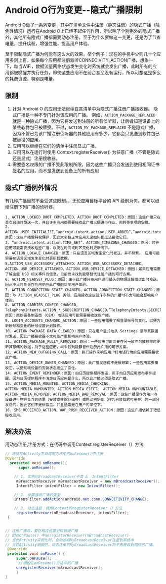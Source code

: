 # Android O行为变更--隐式广播限制

Android O做了一系列变更，其中在清单文件中注册（静态注册）的隐式广播（除例外情况）运行在Android O上已经不起任何作用，所以除了个别例外的隐式广播外，其他所有隐式广播都需要动态注册。至于为什么要做这一变更，还是为了节省电量，提升续航，增强性能，提高用户体验。

至于限制隐式广播为何能有这么大的效果，举个例子：现在的手机中少则几十个应用多则上百，如果每个应用都注册监听CONNECIVITY_ACTION广播，想象一下，每当WiFi，数据流量网络状态发生变化时系统就会发出广播，此时所有的应用都被唤醒并执行任务，即使这些应用不在前台甚至没有运行，所以可想这是多么的耗费资源，特别是电量。

## 限制

1. 针对 Android O 的应用无法继续在其清单中为隐式广播注册广播接收器。 隐式广播是一种不专门针对该应用的广播。 例如，`ACTION_PACKAGE_REPLACED` 就是一种隐式广播，因为它将发送到注册的所有侦听器，让后者知道设备上的某些软件包已被替换。不过，`ACTION_MY_PACKAGE_REPLACED` 不是隐式广播，因为不管已为该广播注册侦听器的其他应用有多少，它都会只发送到软件包已被替换的应用。
2. 应用可以继续在它们的清单中注册显式广播。
3. 应用可以在运行时使用 Context.registerReceiver() 为任意广播（不管是隐式还是显式）注册接收器。
4. 需要签名权限的广播不受此限制所限，因为这些广播只会发送到使用相同证书签名的应用，而不是发送到设备上的所有应用

## 隐式广播例外情况

有几种广播目前不会受这些限制。，无论应用目标平台的 API 级别为何，都可以继续注册下列广播的侦听器。 
```
1. ACTION_LOCKED_BOOT_COMPLETED、ACTION_BOOT_COMPLETED：原因：这些广播只在首次启动时发送一次，并且许多应用都需要接收此广播以便进行作业、闹铃等事项的安排。 
2. ACTION_USER_INITIALIZE、”android.intent.action.USER_ADDED”、”android.intent.action.USER_REMOVED”：原因：这些广播受特权保护，因此大多数正常应用无论如何都无法接收它们。 
3. “android.intent.action.TIME_SET”、ACTION_TIMEZONE_CHANGED：原因：时钟应用可能需要接收这些广播，以便在时间或时区变化时更新闹铃。 
4. ACTION_LOCALE_CHANGED：原因：只在语言区域发生变化时发送，并不频繁。 应用可能需要在语言区域发生变化时更新其数据。 
5.ACTION_USB_ACCESSORY_ATTACHED、ACTION_USB_ACCESSORY_DETACHED、ACTION_USB_DEVICE_ATTACHED、ACTION_USB_DEVICE_DETACHED：原因：如果应用需要了解这些 USB 相关事件的信息，目前尚未找到能够替代注册广播的可行方案。 
6. ACTION_HEADSET_PLUG：原因：由于此广播只在用户进行插头的物理连接或拔出时发送，因此不太可能会在应用响应此广播时影响用户体验。 
7. ACTION_CONNECTION_STATE_CHANGED、ACTION_CONNECTION_STATE_CHANGED：原因：与 ACTION_HEADSET_PLUG 类似，应用接收这些蓝牙事件的广播时不太可能会影响用户体验。 
8. ACTION_CARRIER_CONFIG_CHANGED, TelephonyIntents.ACTION_*_SUBSCRIPTION_CHANGED、”TelephonyIntents.SECRET_CODE_ACTION”：原因：原始设备制造商 (OEM) 电话应用可能需要接收这些广播。 
9. LOGIN_ACCOUNTS_CHANGED_ACTION：原因：一些应用需要了解登录帐号的变化，以便为新帐号和变化的帐号设置计划操作。 
10. ACTION_PACKAGE_DATA_CLEARED：原因：只在用户显式地从 Settings 清除其数据时发送，因此广播接收器不太可能严重影响用户体验。 
11. ACTION_PACKAGE_FULLY_REMOVED：原因：一些应用可能需要在另一软件包被移除时更新其存储的数据；对于这些应用，尚未找到能够替代注册此广播的可行方案。 
12. ACTION_NEW_OUTGOING_CALL：原因：执行操作来响应用户打电话行为的应用需要接收此广播。 
13. ACTION_DEVICE_OWNER_CHANGED：原因：此广播发送得不是很频繁；一些应用需要接收它，以便知晓设备的安装状态发生了变化。 
14. ACTION_EVENT_REMINDER：原因：由日历提供程序发送，用于向日历应用发布事件提醒。因为日历提供程序不清楚日历应用是什么，所以此广播必须是隐式广播。 
15. ACTION_MEDIA_MOUNTED、ACTION_MEDIA_CHECKING、ACTION_MEDIA_UNMOUNTED、ACTION_MEDIA_EJECT、 ACTION_MEDIA_UNMOUNTABLE、ACTION_MEDIA_REMOVED、ACTION_MEDIA_BAD_REMOVAL：原因：这些广播是作为用户与设备进行物理交互的结果（安装或移除存储卷）或启动初始化（作为已装载的可用卷）的一部分发送的，因此它们不是很常见，并且通常是在用户的掌控下。 
16. SMS_RECEIVED_ACTION、WAP_PUSH_RECEIVED_ACTION：原因：这些广播依赖于短信接收应用。
```

## 解决办法

用动态注册,注册方式：在代码中调用Context.registerReceiver（）方法
```java
// 选择在Activity生命周期方法中的onResume()中注册
@Override
  protected void onResume(){
      super.onResume();

    // 1. 实例化BroadcastReceiver子类 &  IntentFilter
     mBroadcastReceiver mBroadcastReceiver = new mBroadcastReceiver();
     IntentFilter intentFilter = new IntentFilter();

    // 2. 设置接收广播的类型
    intentFilter.addAction(android.net.conn.CONNECTIVITY_CHANGE);

    // 3. 动态注册：调用Context的registerReceiver（）方法
     registerReceiver(mBroadcastReceiver, intentFilter);
 }


// 注册广播后，要在相应位置记得销毁广播
// 即在onPause() 中unregisterReceiver(mBroadcastReceiver)
// 当此Activity实例化时，会动态将MyBroadcastReceiver注册到系统中
// 当此Activity销毁时，动态注册的MyBroadcastReceiver将不再接收到相应的广播。
 @Override
 protected void onPause() {
     super.onPause();
      //销毁在onResume()方法中的广播
     unregisterReceiver(mBroadcastReceiver);
     }
}
```
